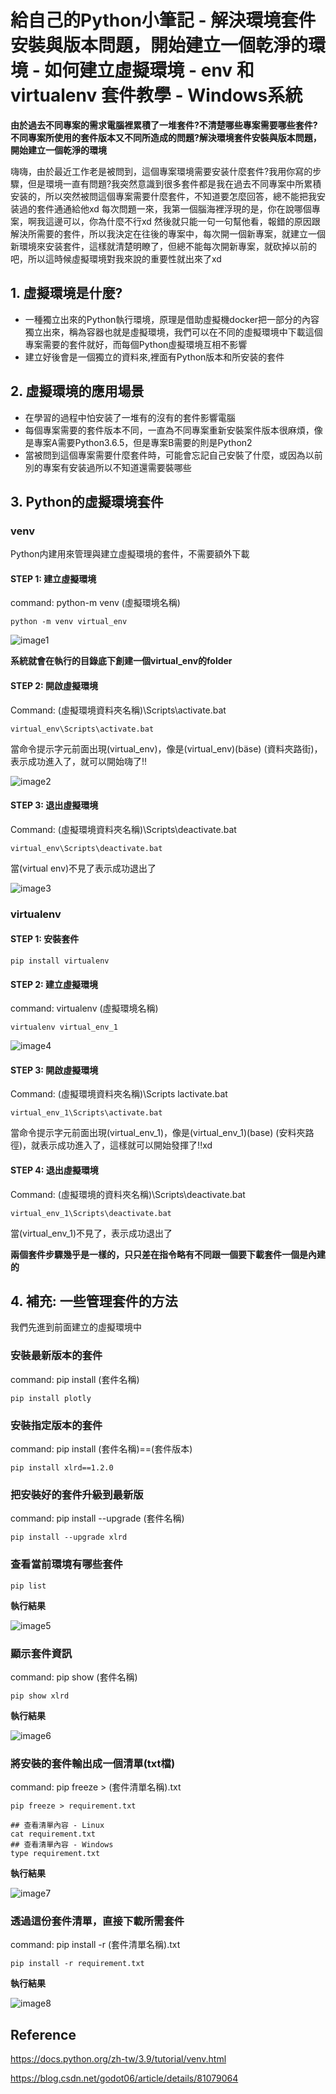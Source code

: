 

# 給自己的Python小筆記 - 解決環境套件安裝與版本問題，開始建立一個乾淨的環境 - 如何建立虛擬環境 - env 和 virtualenv 套件教學 - Windows系統





**由於過去不同專案的需求電腦裡累積了一堆套件?不清楚哪些專案需要哪些套件?不同專案所使用的套件版本又不同所造成的問題?解決環境套件安裝與版本問題，開始建立一個乾淨的環境**





嗨嗨，由於最近工作老是被問到，這個專案環境需要安装什麼套件?我用你寫的步驟，但是環境一直有問題?我突然意識到很多套件都是我在過去不同專案中所累積安装的，所以突然被問這個專案需要什麼套件，不知道要怎麼回答，總不能把我安装過的套件通通給他xd 每次問題一來，我第一個腦海裡浮現的是，你在說哪個專案，啊我這邊可以，你為什麼不行xd 然後就只能一句一句幫他看，報錯的原因跟解決所需要的套件，所以我決定在往後的專案中，每次開一個新專案，就建立一個新環境來安装套件，這樣就清楚明瞭了，但總不能每次開新專案，就砍掉以前的吧，所以這時候虛擬環境對我來說的重要性就出來了xd







## 1. 虛擬環境是什麼?



+ 一種獨立出來的Python執行環境，原理是借助虛擬機docker把一部分的內容獨立出來，稱為容器也就是虛擬環境，我們可以在不同的虛擬環境中下載這個專案需要的套件就好，而每個Python虛擬環境互相不影響
+ 建立好後會是一個獨立的資料來,裡面有Python版本和所安装的套件





## 2. 虛擬環境的應用場景



+ 在學習的過程中怕安装了一堆有的沒有的套件影響電腦
+ 每個專案需要的套件版本不同，一直為不同專案重新安裝案件版本很麻煩，像是專案A需要Python3.6.5，但是專案B需要的則是Python2
+ 當被問到這個專案需要什麼套件時，可能會忘記自己安裝了什麼，或因為以前別的專案有安装過所以不知道還需要裝哪些








## 3. Python的虛擬環境套件



### venv

Python内建用來管理與建立虛擬環境的套件，不需要額外下載



#### STEP 1: 建立虛擬環境

command: python-m venv (虛擬環境名稱)

```
python -m venv virtual_env
```

![image1](images\image1.PNG)

**系統就會在執行的目錄底下創建一個virtual_env的folder**



#### STEP 2: 開啟虛擬環境

Command: (虛擬環境資料夾名稱)\Scripts\activate.bat
```
virtual_env\Scripts\activate.bat
```


當命令提示字元前面出現(virtual_env)，像是(virtual_env)(bäse) (資料夾路街)，表示成功進入了，就可以開始嗨了!!

![image2](images\image2.PNG)







#### STEP 3: 退出虛擬環境

Command: (虛擬環境資料夾名稱)\Scripts\deactivate.bat
```
virtual_env\Scripts\deactivate.bat
```
當(virtual env)不見了表示成功退出了

![image3](images\image3.PNG)







### virtualenv





#### STEP 1: 安裝套件

```
pip install virtualenv
```



#### STEP 2: 建立虛擬環境

command: virtualenv (虛擬環境名稱)
```
virtualenv virtual_env_1
```

![image4](images\image4.PNG)





#### STEP 3: 開啟虛擬環境


Command: (虛擬環境資料夾名稱)\Scripts lactivate.bat
```
virtual_env_1\Scripts\activate.bat
```

當命令提示字元前面出現(virtual_env_1)，像是(virtual_env_1)(base) (安料夾路徑)，就表示成功進入了，這樣就可以開始發揮了!!xd



#### STEP 4: 退出虛擬環境

Command: (虛擬環境的資料夾名稱)\Scripts\deactivate.bat
```
virtual_env_1\Scripts\deactivate.bat
```


當(virtual_env_1)不見了，表示成功退出了

**兩個套件步驟幾乎是一樣的，只只差在指令略有不同跟一個要下載套件一個是內建的**





## 4. 補充: 一些管理套件的方法



我們先進到前面建立的虛擬環境中





### 安裝最新版本的套件

command: pip install (套件名稱)
```
pip install plotly
```



### 安裝指定版本的套件

command: pip install (套件名稱)==(套件版本)
```
pip install xlrd==1.2.0
```



### 把安裝好的套件升級到最新版

command: pip install --upgrade (套件名稱)
```
pip install --upgrade xlrd
```



### 查看當前環境有哪些套件

```
pip list
```

**執行結果**

![image5](images\image5.PNG)







### 顯示套件資訊

command: pip show (套件名稱)
```
pip show xlrd
```

**執行結果**

![image6](images\image6.PNG)







### 將安裝的套件輸出成一個清單(txt檔)

command: pip freeze > (套件清單名稱).txt
```
pip freeze > requirement.txt

## 查看清單內容 - Linux
cat requirement.txt
## 查看清單內容 - Windows
type requirement.txt
```

**執行結果**

![image7](images\image7.PNG)





### 透過這份套件清單，直接下載所需套件



command: pip install -r (套件清單名稱).txt
```
pip install -r requirement.txt
```

**執行結果**

![image8](images\image8.PNG)









## Reference

https://docs.python.org/zh-tw/3.9/tutorial/venv.html

https://blog.csdn.net/godot06/article/details/81079064
